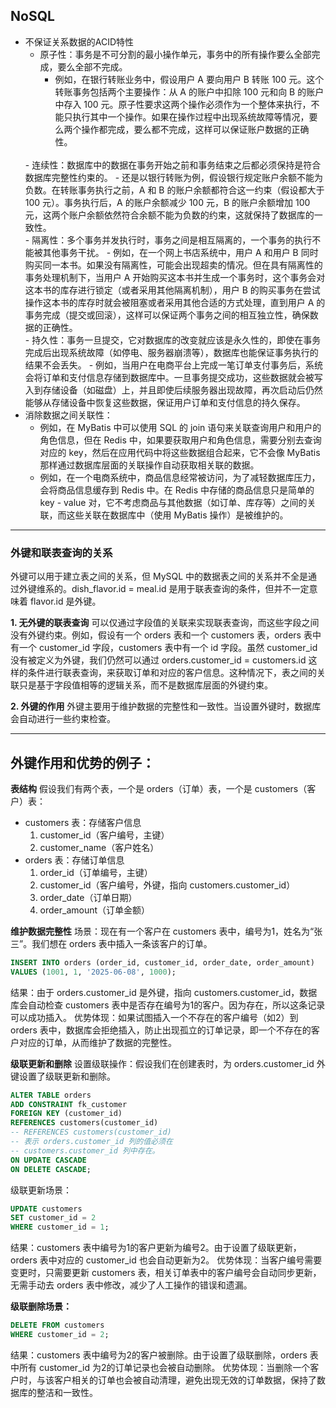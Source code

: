 ## NoSQL
- 不保证关系数据的ACID特性
    - 原子性：事务是不可分割的最小操作单元，事务中的所有操作要么全部完成，要么全部不完成。
      - 例如，在银行转账业务中，假设用户 A 要向用户 B 转账 100 元。这个转账事务包括两个主要操作：从 A 的账户中扣除 100 元和向 B 的账户中存入 100 元。原子性要求这两个操作必须作为一个整体来执行，不能只执行其中一个操作。如果在操作过程中出现系统故障等情况，要么两个操作都完成，要么都不完成，这样可以保证账户数据的正确性。
  <br>
    - 连续性：数据库中的数据在事务开始之前和事务结束之后都必须保持是符合数据库完整性约束的。
      - 还是以银行转账为例，假设银行规定账户余额不能为负数。在转账事务执行之前，A 和 B 的账户余额都符合这一约束（假设都大于 100 元）。事务执行后，A 的账户余额减少 100 元，B 的账户余额增加 100 元，这两个账户余额依然符合余额不能为负数的约束，这就保持了数据库的一致性。
  <br>
    - 隔离性：多个事务并发执行时，事务之间是相互隔离的，一个事务的执行不能被其他事务干扰。
      - 例如，在一个网上书店系统中，用户 A 和用户 B 同时购买同一本书。如果没有隔离性，可能会出现超卖的情况。但在具有隔离性的事务处理机制下，当用户 A 开始购买这本书并生成一个事务时，这个事务会对这本书的库存进行锁定（或者采用其他隔离机制），用户 B 的购买事务在尝试操作这本书的库存时就会被阻塞或者采用其他合适的方式处理，直到用户 A 的事务完成（提交或回滚），这样可以保证两个事务之间的相互独立性，确保数据的正确性。 
  <br>
    - 持久性：事务一旦提交，它对数据库的改变就应该是永久性的，即使在事务完成后出现系统故障（如停电、服务器崩溃等），数据库也能保证事务执行的结果不会丢失。
      -  例如，当用户在电商平台上完成一笔订单支付事务后，系统会将订单和支付信息存储到数据库中。一旦事务提交成功，这些数据就会被写入到存储设备（如磁盘）上，并且即使后续服务器出现故障，再次启动后仍然能够从存储设备中恢复这些数据，保证用户订单和支付信息的持久保存。
- 消除数据之间关联性：
   - 例如，在 MyBatis 中可以使用 SQL 的 join 语句来关联查询用户和用户的角色信息，但在 Redis 中，如果要获取用户和角色信息，需要分别去查询对应的 key，然后在应用代码中将这些数据组合起来，它不会像 MyBatis 那样通过数据库层面的关联操作自动获取相关联的数据。
   - 例如，在一个电商系统中，商品信息经常被访问，为了减轻数据库压力，会将商品信息缓存到 Redis 中。在 Redis 中存储的商品信息只是简单的 key - value 对，它不考虑商品与其他数据（如订单、库存等）之间的关联，而这些关联在数据库中（使用 MyBatis 操作）是被维护的。
---
### 外键和联表查询的关系

外键可以用于建立表之间的关系，但 MySQL 中的数据表之间的关系并不全是通过外键维系的。dish_flavor.id = meal.id 是用于联表查询的条件，但并不一定意味着 flavor.id 是外键。
<br>

**1. 无外键的联表查询**
可以仅通过字段值的关联来实现联表查询，而这些字段之间没有外键约束。例如，假设有一个 orders 表和一个 customers 表，orders 表中有一个 customer_id 字段，customers 表中有一个 id 字段。虽然 customer_id 没有被定义为外键，我们仍然可以通过 orders.customer_id = customers.id 这样的条件进行联表查询，来获取订单和对应的客户信息。这种情况下，表之间的关联只是基于字段值相等的逻辑关系，而不是数据库层面的外键约束。

**2. 外键的作用**
外键主要用于维护数据的完整性和一致性。当设置外键时，数据库会自动进行一些约束检查。

---
## 外键作用和优势的例子：<br>
**表结构**
假设我们有两个表，一个是 orders（订单）表，一个是 customers（客户）表：
- customers 表：存储客户信息
    1. customer_id（客户编号，主键）
    2. customer_name（客户姓名）
- orders 表：存储订单信息
    1. order_id（订单编号，主键）
    2. customer_id（客户编号，外键，指向 customers.customer_id）
    3. order_date（订单日期）
    4. order_amount（订单金额）

**维护数据完整性**
场景：现在有一个客户在 customers 表中，编号为1，姓名为“张三”。我们想在 orders 表中插入一条该客户的订单。
```sql
INSERT INTO orders (order_id, customer_id, order_date, order_amount)
VALUES (1001, 1, '2025-06-08', 1000);
```
结果：由于 orders.customer_id 是外键，指向 customers.customer_id，数据库会自动检查 customers 表中是否存在编号为1的客户。因为存在，所以这条记录可以成功插入。
优势体现：如果试图插入一个不存在的客户编号（如2）到 orders 表中，数据库会拒绝插入，防止出现孤立的订单记录，即一个不存在的客户对应的订单，从而维护了数据的完整性。

**级联更新和删除**
设置级联操作：假设我们在创建表时，为 orders.customer_id 外键设置了级联更新和删除。
```sql
ALTER TABLE orders
ADD CONSTRAINT fk_customer
FOREIGN KEY (customer_id)
REFERENCES customers(customer_id)
-- REFERENCES customers(customer_id) 
-- 表示 orders.customer_id 列的值必须在 
-- customers.customer_id 列中存在。
ON UPDATE CASCADE
ON DELETE CASCADE;
```
级联更新场景：
```sql
UPDATE customers
SET customer_id = 2
WHERE customer_id = 1;
```
结果：customers 表中编号为1的客户更新为编号2。由于设置了级联更新，orders 表中对应的 customer_id 也会自动更新为2。
优势体现：当客户编号需要变更时，只需要更新 customers 表，相关订单表中的客户编号会自动同步更新，无需手动去 orders 表中修改，减少了人工操作的错误和遗漏。

**级联删除场景：**
```sql
DELETE FROM customers
WHERE customer_id = 2;
```
结果：customers 表中编号为2的客户被删除。由于设置了级联删除，orders 表中所有 customer_id 为2的订单记录也会被自动删除。
优势体现：当删除一个客户时，与该客户相关的订单也会被自动清理，避免出现无效的订单数据，保持了数据库的整洁和一致性。